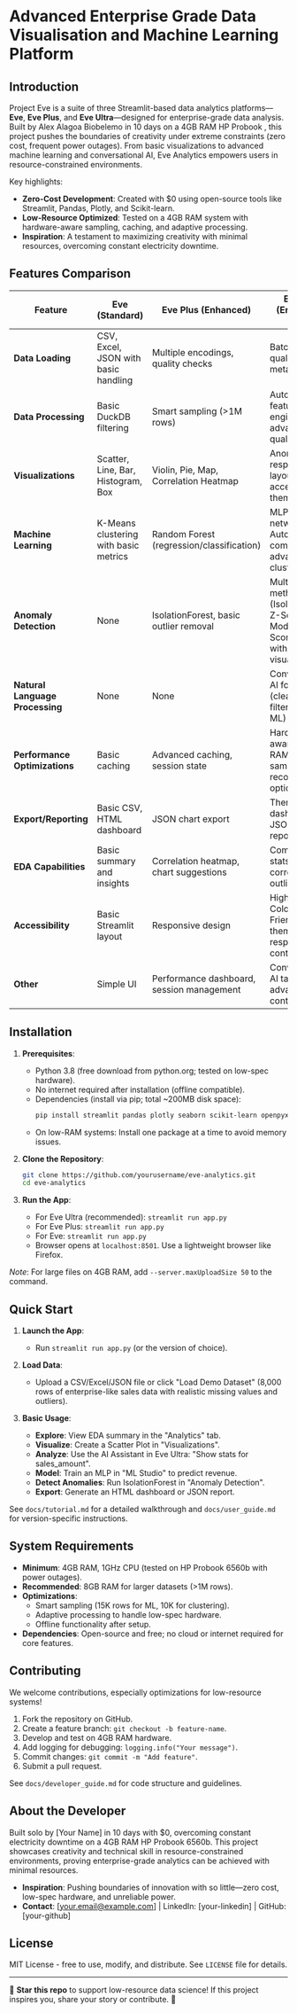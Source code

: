 # Advanced Enterprise Grade Data Visualisation and Machine Learning Platform


## Introduction

Project Eve is a suite of three Streamlit-based data analytics platforms—**Eve**, **Eve Plus**, and **Eve Ultra**—designed for enterprise-grade data analysis. Built by Alex Alagoa Biobelemo in 10 days on a 4GB RAM HP Probook , this project pushes the boundaries of creativity under extreme constraints (zero cost, frequent power outages). From basic visualizations to advanced machine learning and conversational AI, Eve Analytics empowers users in resource-constrained environments.

Key highlights:
- **Zero-Cost Development**: Created with $0 using open-source tools like Streamlit, Pandas, Plotly, and Scikit-learn.
- **Low-Resource Optimized**: Tested on a 4GB RAM system with hardware-aware sampling, caching, and adaptive processing.
- **Inspiration**: A testament to maximizing creativity with minimal resources, overcoming constant electricity downtime.

## Features Comparison

| Feature                  | Eve (Standard)                          | Eve Plus (Enhanced)                     | Eve Ultra (Enterprise-Grade)            |
|--------------------------|-----------------------------------------|-----------------------------------------|-----------------------------------------|
| **Data Loading**         | CSV, Excel, JSON with basic handling    |  Multiple encodings, quality checks    |  Batch uploads, quality scoring, metadata |
| **Data Processing**      | Basic DuckDB filtering                  |  Smart sampling (>1M rows)             |  Automated feature engineering, advanced quality analysis |
| **Visualizations**       | Scatter, Line, Bar, Histogram, Box      |  Violin, Pie, Map, Correlation Heatmap |  Anomaly Plot, responsive layouts, accessibility themes |
| **Machine Learning**     | K-Means clustering with basic metrics   |  Random Forest (regression/classification) |  MLP neural networks, AutoML comparison, advanced clustering |
| **Anomaly Detection**    | None                                    | IsolationForest, basic outlier removal  | Multiple methods (IsolationForest, Z-Score, Modified Z-Score, IQR) with visualizations |
| **Natural Language Processing** | None                               | None                                    | Conversational AI for queries (cleaning, filtering, stats, ML) |
| **Performance Optimizations** | Basic caching                      | Advanced caching, session state         | Hardware-aware (4GB RAM), adaptive sampling, recovery options |
| **Export/Reporting**     | Basic CSV, HTML dashboard               |  JSON chart export                     |  Themed HTML dashboards, JSON analytics reports |
| **EDA Capabilities**     | Basic summary and insights              |  Correlation heatmap, chart suggestions |  Comprehensive stats, correlations, outliers |
| **Accessibility**        | Basic Streamlit layout                  | Responsive design                       | High Contrast, Colorblind Friendly themes, responsive flex containers |
| **Other**                | Simple UI                               | Performance dashboard, session management | Conversational AI tab, advanced UI controls |

## Installation

1. **Prerequisites**:
   - Python 3.8 (free download from python.org; tested on low-spec hardware).
   - No internet required after installation (offline compatible).
   - Dependencies (install via pip; total ~200MB disk space):
     ```bash
     pip install streamlit pandas plotly seaborn scikit-learn openpyxl duckdb numpy scipy
     ```
   - On low-RAM systems: Install one package at a time to avoid memory issues.

2. **Clone the Repository**:
   ```bash
   git clone https://github.com/yourusername/eve-analytics.git
   cd eve-analytics
   ```

3. **Run the App**:
   - For Eve Ultra (recommended): `streamlit run app.py`
   - For Eve Plus: `streamlit run app.py`
   - For Eve: `streamlit run app.py`
   - Browser opens at `localhost:8501`. Use a lightweight browser like Firefox.

*Note*: For large files on 4GB RAM, add `--server.maxUploadSize 50` to the command.

## Quick Start

1. **Launch the App**:
   - Run `streamlit run app.py` (or the version of choice).
   
2. **Load Data**:
   - Upload a CSV/Excel/JSON file or click "Load Demo Dataset" (8,000 rows of enterprise-like sales data with realistic missing values and outliers).

3. **Basic Usage**:
   - **Explore**: View EDA summary in the "Analytics" tab.
   - **Visualize**: Create a Scatter Plot in "Visualizations".
   - **Analyze**: Use the AI Assistant in Eve Ultra: "Show stats for sales_amount".
   - **Model**: Train an MLP in "ML Studio" to predict revenue.
   - **Detect Anomalies**: Run IsolationForest in "Anomaly Detection".
   - **Export**: Generate an HTML dashboard or JSON report.

See `docs/tutorial.md` for a detailed walkthrough and `docs/user_guide.md` for version-specific instructions.

## System Requirements
- **Minimum**: 4GB RAM, 1GHz CPU (tested on HP Probook 6560b with power outages).
- **Recommended**: 8GB RAM for larger datasets (>1M rows).
- **Optimizations**: 
  - Smart sampling (15K rows for ML, 10K for clustering).
  - Adaptive processing to handle low-spec hardware.
  - Offline functionality after setup.
- **Dependencies**: Open-source and free; no cloud or internet required for core features.

## Contributing
We welcome contributions, especially optimizations for low-resource systems!
1. Fork the repository on GitHub.
2. Create a feature branch: `git checkout -b feature-name`.
3. Develop and test on 4GB RAM hardware.
4. Add logging for debugging: `logging.info("Your message")`.
5. Commit changes: `git commit -m "Add feature"`.
6. Submit a pull request.

See `docs/developer_guide.md` for code structure and guidelines.

## About the Developer
Built solo by [Your Name] in 10 days with $0, overcoming constant electricity downtime on a 4GB RAM HP Probook 6560b. This project showcases creativity and technical skill in resource-constrained environments, proving enterprise-grade analytics can be achieved with minimal resources.

- **Inspiration**: Pushing boundaries of innovation with so little—zero cost, low-spec hardware, and unreliable power.
- **Contact**: [your.email@example.com] | LinkedIn: [your-linkedin] | GitHub: [your-github]

## License
MIT License - free to use, modify, and distribute. See `LICENSE` file for details.

---

🌟 **Star this repo** to support low-resource data science! If this project inspires you, share your story or contribute. 🚀
